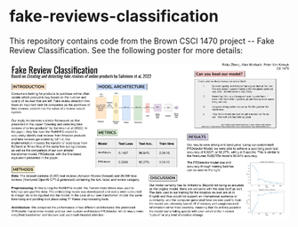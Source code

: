 # fake-reviews-classification

This repository contains code from the Brown CSCI 1470 project -- Fake Review Classification. See the following poster for more details:


![POSTER](https://github.com/pvankatwyk/fake-reviews-classification/blob/main/deliverables/FakeReviewsClassification_PosterPNG.png?raw=true)
